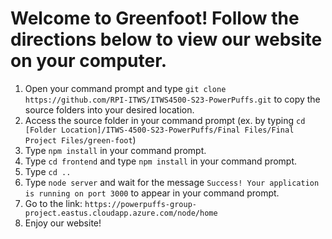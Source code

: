 # Welcome to Greenfoot! Follow the directions below to view our website on your computer.

1. Open your command prompt and type `git clone https://github.com/RPI-ITWS/ITWS4500-S23-PowerPuffs.git` to copy the source folders into your desired location.
2. Access the source folder in your command prompt (ex. by typing `cd [Folder Location]/ITWS-4500-S23-PowerPuffs/Final Files/Final Project Files/green-foot`)
3. Type `npm install` in your command prompt. 
4. Type `cd frontend` and type `npm install` in your command prompt.
5. Type `cd ..`
6. Type `node server` and wait for the message `Success! Your application is running on port 3000` to appear in your command prompt.
7. Go to the link: `https://powerpuffs-group-project.eastus.cloudapp.azure.com/node/home` 
8. Enjoy our website!